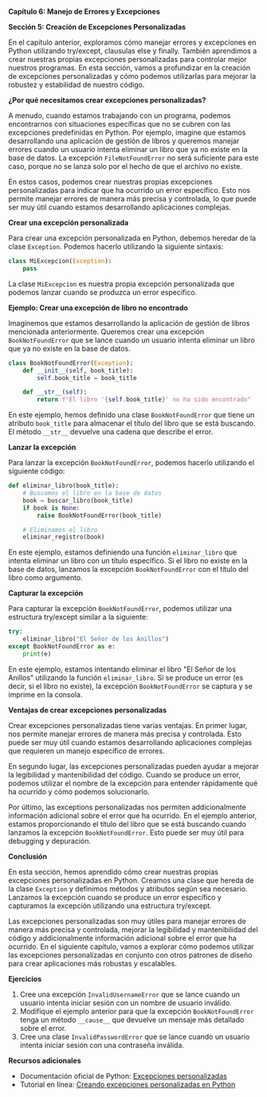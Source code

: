 **Capítulo 6: Manejo de Errores y Excepciones**

**Sección 5: Creación de Excepciones Personalizadas**

En el capítulo anterior, exploramos cómo manejar errores y excepciones en Python utilizando try/except, clausulas else y finally. También aprendimos a crear nuestras propias excepciones personalizadas para controlar mejor nuestros programas. En esta sección, vamos a profundizar en la creación de excepciones personalizadas y cómo podemos utilizarlas para mejorar la robustez y estabilidad de nuestro código.

**¿Por qué necesitamos crear excepciones personalizadas?**

A menudo, cuando estamos trabajando con un programa, podemos encontrarnos con situaciones específicas que no se cubren con las excepciones predefinidas en Python. Por ejemplo, imagine que estamos desarrollando una aplicación de gestión de libros y queremos manejar errores cuando un usuario intenta eliminar un libro que ya no existe en la base de datos. La excepción `FileNotFoundError` no será suficiente para este caso, porque no se lanza solo por el hecho de que el archivo no existe.

En estos casos, podemos crear nuestras propias excepciones personalizadas para indicar que ha ocurrido un error específico. Esto nos permite manejar errores de manera más precisa y controlada, lo que puede ser muy útil cuando estamos desarrollando aplicaciones complejas.

**Crear una excepción personalizada**

Para crear una excepción personalizada en Python, debemos heredar de la clase `Exception`. Podemos hacerlo utilizando la siguiente sintaxis:
```python
class MiExcepcion(Exception):
    pass
```
La clase `MiExcepcion` es nuestra propia excepción personalizada que podemos lanzar cuando se produzca un error específico.

**Ejemplo: Crear una excepción de libro no encontrado**

Imaginemos que estamos desarrollando la aplicación de gestión de libros mencionada anteriormente. Queremos crear una excepción `BookNotFoundError` que se lance cuando un usuario intenta eliminar un libro que ya no existe en la base de datos.
```python
class BookNotFoundError(Exception):
    def __init__(self, book_title):
        self.book_title = book_title

    def __str__(self):
        return f"El libro '{self.book_title}' no ha sido encontrado"
```
En este ejemplo, hemos definido una clase `BookNotFoundError` que tiene un atributo `book_title` para almacenar el título del libro que se está buscando. El método `__str__` devuelve una cadena que describe el error.

**Lanzar la excepción**

Para lanzar la excepción `BookNotFoundError`, podemos hacerlo utilizando el siguiente código:
```python
def eliminar_libro(book_title):
    # Buscamos el libro en la base de datos
    book = buscar_libro(book_title)
    if book is None:
        raise BookNotFoundError(book_title)

    # Eliminamos el libro
    eliminar_registro(book)
```
En este ejemplo, estamos definiendo una función `eliminar_libro` que intenta eliminar un libro con un título específico. Si el libro no existe en la base de datos, lanzamos la excepción `BookNotFoundError` con el título del libro como argumento.

**Capturar la excepción**

Para capturar la excepción `BookNotFoundError`, podemos utilizar una estructura try/except similar a la siguiente:
```python
try:
    eliminar_libro("El Señor de los Anillos")
except BookNotFoundError as e:
    print(e)
```
En este ejemplo, estamos intentando eliminar el libro "El Señor de los Anillos" utilizando la función `eliminar_libro`. Si se produce un error (es decir, si el libro no existe), la excepción `BookNotFoundError` se captura y se imprime en la consola.

**Ventajas de crear excepciones personalizadas**

Crear excepciones personalizadas tiene varias ventajas. En primer lugar, nos permite manejar errores de manera más precisa y controlada. Esto puede ser muy útil cuando estamos desarrollando aplicaciones complejas que requieren un manejo específico de errores.

En segundo lugar, las excepciones personalizadas pueden ayudar a mejorar la legibilidad y mantenibilidad del código. Cuando se produce un error, podemos utilizar el nombre de la excepción para entender rápidamente qué ha ocurrido y cómo podemos solucionarlo.

Por último, las exceptions personalizadas nos permiten addicionalmente información adicional sobre el error que ha ocurrido. En el ejemplo anterior, estamos proporcionando el título del libro que se está buscando cuando lanzamos la excepción `BookNotFoundError`. Esto puede ser muy útil para debugging y depuración.

**Conclusión**

En esta sección, hemos aprendido cómo crear nuestras propias excepciones personalizadas en Python. Creamos una clase que hereda de la clase `Exception` y definimos métodos y atributos según sea necesario. Lanzamos la excepción cuando se produce un error específico y capturamos la excepción utilizando una estructura try/except.

Las excepciones personalizadas son muy útiles para manejar errores de manera más precisa y controlada, mejorar la legibilidad y mantenibilidad del código y addicionalmente información adicional sobre el error que ha ocurrido. En el siguiente capítulo, vamos a explorar cómo podemos utilizar las excepciones personalizadas en conjunto con otros patrones de diseño para crear aplicaciones más robustas y escalables.

**Ejercicios**

1. Cree una excepción `InvalidUsernameError` que se lance cuando un usuario intenta iniciar sesión con un nombre de usuario inválido.
2. Modifique el ejemplo anterior para que la excepción `BookNotFoundError` tenga un método `__cause__` que devuelve un mensaje más detallado sobre el error.
3. Cree una clase `InvalidPasswordError` que se lance cuando un usuario intenta iniciar sesión con una contraseña inválida.

**Recursos adicionales**

* Documentación oficial de Python: [Excepciones personalizadas](https://docs.python.org/3/tutorial/errors.html#user-defined-exceptions)
* Tutorial en línea: [Creando excepciones personalizadas en Python](https://www.tutorialspoint.com/python/python_user_defined_exceptions.htm)
